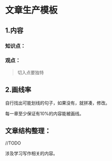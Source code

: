 

# 文章生产模板



## 1.内容

### 知识点：



### 观点：

> 切入点要独特





## 2.画线率

自行找出可能划线的句子，如果没有，就拼凑，修改。

每一章至少保证有10%的内容能被画线。







## 文章结构整理：

//TODO

涉及学习写作相关的内容。